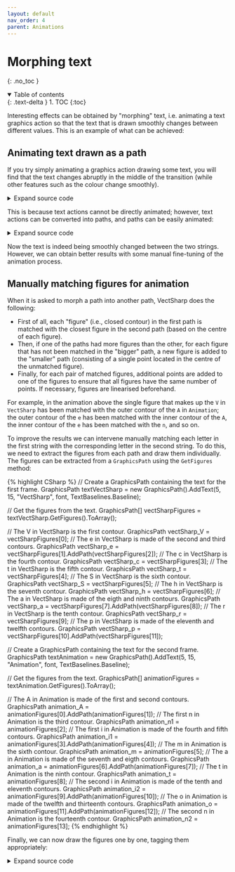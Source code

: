 ```yaml
---
layout: default
nav_order: 4
parent: Animations
---
```


# Morphing text
{: .no_toc }

<details open markdown="block">
  <summary>
    Table of contents
  </summary>
  {: .text-delta }
1. TOC
{:toc}
</details>


Interesting effects can be obtained by "morphing" text, i.e. animating a text graphics action so that the text that is drawn smoothly changes between different values. This is an example of what can be achieved:

<p style="text-align: center">
    <object data="assets/images/morphingText_2.svg" style="height: 10em">
    </object>
</p>

## Animating text drawn as a path

If you try simply animating a graphics action drawing some text, you will find that the text changes abruptly in the middle of the transition (while other features such as the colour change smoothly).

<div class="code-example">
<p style="text-align: center">
    <object data="assets/images/morphingText_0.svg" style="height: 10em">
    </object>
</p>
</div>
<details markdown="block">
<summary>
    Expand source code
  </summary>
  {: .text-delta }
{% highlight CSharp %}
using VectSharp;
using VectSharp.SVG;

// Font for drawing text.
Font font = new Font(FontFamily.ResolveFontFamily(FontFamily.StandardFontFamilies.Helvetica), 15);

// Create a Graphics object to hold the first frame.
Graphics frame0Contents = new Graphics();
// Draw some text in green on the first frame.
frame0Contents.FillText(5, 15, "VectSharp", font, Colour.FromRgb(0, 158, 115), TextBaselines.Baseline, tag: "text");
// Create the first frame, with a duration of 1000ms.
Frame frame0 = new Frame(frame0Contents, 1000);

// Create a Graphics object to hold the second frame.
Graphics frame1Contents = new Graphics();
// Draw some different text in blue on the second frame.
frame1Contents.FillText(5, 15, "Animation", font, Colour.FromRgb(0, 115, 178), TextBaselines.Baseline, tag: "text");
// Create the second frame, also with a duration of 1000ms.
Frame frame1 = new Frame(frame1Contents, 1000);

// Create the transition between frame0 and frame1, again with a duration of 1000ms.
Transition transition0_1 = new Transition(1000);

// Create the animation object, specifying the width, height and linearisation resolution.
Animation animation = new Animation(80, 20, 0.5);
// Add the first frame to the animation.
animation.AddFrame(frame0);
// Add the second frame to the animation, with the transition we created earlier.
animation.AddFrame(frame1, transition0_1);

// Save the animation as an animated SVG file.
animation.SaveAsAnimatedSVG("animation.svg");
{% endhighlight %}
</details>

This is because text actions cannot be directly animated; however, text actions can be converted into paths, and paths can be easily animated:

<div class="code-example">
<p style="text-align: center">
    <object data="assets/images/morphingText_1.svg" style="height: 10em">
    </object>
</p>
</div>
<details markdown="block">
<summary>
    Expand source code
  </summary>
  {: .text-delta }
{% highlight CSharp %}
using VectSharp;
using VectSharp.SVG;

// Font for drawing text.
Font font = new Font(FontFamily.ResolveFontFamily(FontFamily.StandardFontFamilies.Helvetica), 15);

// Create a Graphics object to hold the first frame.
Graphics frame0Contents = new Graphics();
// Create a GraphicsPath containing the text for the first frame.
GraphicsPath textVectSharp = new GraphicsPath().AddText(5, 15, "VectSharp", font, TextBaselines.Baseline);
// Draw the text in green on the first frame.
frame0Contents.FillPath(textVectSharp, Colour.FromRgb(0, 158, 115),  tag: "text");
// Create the first frame, with a duration of 1000ms.
Frame frame0 = new Frame(frame0Contents, 1000);

// Create a Graphics object to hold the second frame.
Graphics frame1Contents = new Graphics();
// Create a GraphicsPath containing the text for the second frame.
GraphicsPath textAnimation = new GraphicsPath().AddText(5, 15, "Animation", font, TextBaselines.Baseline);
// Draw the text in blue on the second frame.
frame1Contents.FillPath(textAnimation, Colour.FromRgb(0, 115, 178), tag: "text");
// Create the second frame, also with a duration of 1000ms.
Frame frame1 = new Frame(frame1Contents, 1000);

// Create the transition between frame0 and frame1, again with a duration of 1000ms.
Transition transition0_1 = new Transition(1000);

// Create the animation object, specifying the width, height and linearisation resolution.
Animation animation = new Animation(80, 20, 0.5);
// Add the first frame to the animation.
animation.AddFrame(frame0);
// Add the second frame to the animation, with the transition we created earlier.
animation.AddFrame(frame1, transition0_1);

// Save the animation as an animated SVG file.
animation.SaveAsAnimatedSVG("animation.svg");
{% endhighlight %}
</details>

Now the text is indeed being smoothly changed between the two strings. However, we can obtain better results with some manual fine-tuning of the animation process.

## Manually matching figures for animation

When it is asked to morph a path into another path, VectSharp does the following:

* First of all, each "figure" (i.e., closed contour) in the first path is matched with the closest figure in the second path (based on the centre of each figure).
* Then, if one of the paths had more figures than the other, for each figure that has not been matched in the "bigger" path, a new figure is added to the "smaller" path (consisting of a single point located in the centre of the unmatched figure).
* Finally, for each pair of matched figures, additional points are added to one of the figures to ensure that all figures have the same number of points. If necessary, figures are linearised beforehand.

For example, in the animation above the single figure that makes up the `V` in `VectSharp` has been matched with the outer contour of the `A` in `Animation`; the outer contour of the `e` has been matched with the inner contour of the `A`, the inner contour of the `e` has been matched with the `n`, and so on.

To improve the results we can intervene manually matching each letter in the first string with the corresponding letter in the second string. To do this, we need to extract the figures from each path and draw them individually. The figures can be extracted from a `GraphicsPath` using the `GetFigures` method:

{% highlight CSharp %}
// Create a GraphicsPath containing the text for the first frame.
GraphicsPath textVectSharp = new GraphicsPath().AddText(5, 15, "VectSharp", font, TextBaselines.Baseline);

// Get the figures from the text.
GraphicsPath[] vectSharpFigures = textVectSharp.GetFigures().ToArray();

// The V in VectSharp is the first contour.
GraphicsPath vectSharp_V = vectSharpFigures[0];
// The e in VectSharp is made of the second and third contours.
GraphicsPath vectSharp_e = vectSharpFigures[1].AddPath(vectSharpFigures[2]);
// The c in VectSharp is the fourth contour.
GraphicsPath vectSharp_c = vectSharpFigures[3];
// The t in VectSharp is the fifth contour.
GraphicsPath vectSharp_t = vectSharpFigures[4];
// The S in VectSharp is the sixth contour.
GraphicsPath vectSharp_S = vectSharpFigures[5];
// The h in VectSharp is the seventh contour.
GraphicsPath vectSharp_h = vectSharpFigures[6];
// The a in VectSharp is made of the eigth and ninth contours.
GraphicsPath vectSharp_a = vectSharpFigures[7].AddPath(vectSharpFigures[8]);
// The r in VectSharp is the tenth contour.
GraphicsPath vectSharp_r = vectSharpFigures[9];
// The p in VectSharp is made of the eleventh and twelfth contours.
GraphicsPath vectSharp_p = vectSharpFigures[10].AddPath(vectSharpFigures[11]);

// Create a GraphicsPath containing the text for the second frame.
GraphicsPath textAnimation = new GraphicsPath().AddText(5, 15, "Animation", font, TextBaselines.Baseline);

// Get the figures from the text.
GraphicsPath[] animationFigures = textAnimation.GetFigures().ToArray();

// The A in Animation is made of the first and second contours.
GraphicsPath animation_A = animationFigures[0].AddPath(animationFigures[1]);
// The first n in Animation is the third contour.
GraphicsPath animation_n1 = animationFigures[2];
// The first i in Animation is made of the fourth and fifth contours.
GraphicsPath animation_i1 = animationFigures[3].AddPath(animationFigures[4]);
// The m in Animation is the sixth contour.
GraphicsPath animation_m = animationFigures[5];
// The a in Animation is made of the seventh and eigth contours.
GraphicsPath animation_a = animationFigures[6].AddPath(animationFigures[7]);
// The t in Animation is the ninth contour.
GraphicsPath animation_t = animationFigures[8];
// The second i in Animation is made of the tenth and eleventh contours.
GraphicsPath animation_i2 = animationFigures[9].AddPath(animationFigures[10]);
// The o in Animation is made of the twelfth and thirteenth contours.
GraphicsPath animation_o = animationFigures[11].AddPath(animationFigures[12]);
// The second n in Animation is the fourteenth contour.
GraphicsPath animation_n2 = animationFigures[13];
{% endhighlight %}

Finally, we can now draw the figures one by one, tagging them appropriately:

<div class="code-example">
<p style="text-align: center">
    <object data="assets/images/morphingText_2.svg" style="height: 10em">
    </object>
</p>
</div>
<details markdown="block">
<summary>
    Expand source code
  </summary>
  {: .text-delta }
{% highlight CSharp %}
using VectSharp;
using VectSharp.SVG;

// Font for drawing text.
Font font = new Font(FontFamily.ResolveFontFamily(FontFamily.StandardFontFamilies.Helvetica), 15);

// Create a Graphics object to hold the first frame.
Graphics frame0Contents = new Graphics();

// Create a GraphicsPath containing the text for the first frame.
GraphicsPath textVectSharp = new GraphicsPath().AddText(5, 15, "VectSharp", font, TextBaselines.Baseline);

// Get the figures from the text.
GraphicsPath[] vectSharpFigures = textVectSharp.GetFigures().ToArray();

// The V in VectSharp is the first contour.
GraphicsPath vectSharp_V = vectSharpFigures[0];
// The e in VectSharp is made of the second and third contours.
GraphicsPath vectSharp_e = vectSharpFigures[1].AddPath(vectSharpFigures[2]);
// The c in VectSharp is the fourth contour.
GraphicsPath vectSharp_c = vectSharpFigures[3];
// The t in VectSharp is the fifth contour.
GraphicsPath vectSharp_t = vectSharpFigures[4];
// The S in VectSharp is the sixth contour.
GraphicsPath vectSharp_S = vectSharpFigures[5];
// The h in VectSharp is the seventh contour.
GraphicsPath vectSharp_h = vectSharpFigures[6];
// The a in VectSharp is made of the eigth and ninth contours.
GraphicsPath vectSharp_a = vectSharpFigures[7].AddPath(vectSharpFigures[8]);
// The r in VectSharp is the tenth contour.
GraphicsPath vectSharp_r = vectSharpFigures[9];
// The p in VectSharp is made of the eleventh and twelfth contours.
GraphicsPath vectSharp_p = vectSharpFigures[10].AddPath(vectSharpFigures[11]);

// Draw the letters in green, one by one, on the first frame.
frame0Contents.FillPath(vectSharp_V, Colour.FromRgb(0, 158, 115), tag: "letter1");
frame0Contents.FillPath(vectSharp_e, Colour.FromRgb(0, 158, 115), tag: "letter2");
frame0Contents.FillPath(vectSharp_c, Colour.FromRgb(0, 158, 115), tag: "letter3");
frame0Contents.FillPath(vectSharp_t, Colour.FromRgb(0, 158, 115), tag: "letter4");
frame0Contents.FillPath(vectSharp_S, Colour.FromRgb(0, 158, 115), tag: "letter5");
frame0Contents.FillPath(vectSharp_h, Colour.FromRgb(0, 158, 115), tag: "letter6");
frame0Contents.FillPath(vectSharp_a, Colour.FromRgb(0, 158, 115), tag: "letter7");
frame0Contents.FillPath(vectSharp_r, Colour.FromRgb(0, 158, 115), tag: "letter8");
frame0Contents.FillPath(vectSharp_p, Colour.FromRgb(0, 158, 115), tag: "letter9");

// Create the first frame, with a duration of 1000ms.
Frame frame0 = new Frame(frame0Contents, 1000);

// Create a Graphics object to hold the second frame.
Graphics frame1Contents = new Graphics();

// Create a GraphicsPath containing the text for the second frame.
GraphicsPath textAnimation = new GraphicsPath().AddText(5, 15, "Animation", font, TextBaselines.Baseline);

// Get the figures from the text.
GraphicsPath[] animationFigures = textAnimation.GetFigures().ToArray();

// The A in Animation is made of the first and second contours.
GraphicsPath animation_A = animationFigures[0].AddPath(animationFigures[1]);
// The first n in Animation is the third contour.
GraphicsPath animation_n1 = animationFigures[2];
// The first i in Animation is made of the fourth and fifth contours.
GraphicsPath animation_i1 = animationFigures[3].AddPath(animationFigures[4]);
// The m in Animation is the sixth contour.
GraphicsPath animation_m = animationFigures[5];
// The a in Animation is made of the seventh and eigth contours.
GraphicsPath animation_a = animationFigures[6].AddPath(animationFigures[7]);
// The t in Animation is the ninth contour.
GraphicsPath animation_t = animationFigures[8];
// The second i in Animation is made of the tenth and eleventh contours.
GraphicsPath animation_i2 = animationFigures[9].AddPath(animationFigures[10]);
// The o in Animation is made of the twelfth and thirteenth contours.
GraphicsPath animation_o = animationFigures[11].AddPath(animationFigures[12]);
// The second n in Animation is the fourteenth contour.
GraphicsPath animation_n2 = animationFigures[13];

// Draw the letters in blue, one by one, on the second frame.
frame1Contents.FillPath(animation_A, Colour.FromRgb(0, 115, 178), tag: "letter1");
frame1Contents.FillPath(animation_n1, Colour.FromRgb(0, 115, 178), tag: "letter2");
frame1Contents.FillPath(animation_i1, Colour.FromRgb(0, 115, 178), tag: "letter3");
frame1Contents.FillPath(animation_m, Colour.FromRgb(0, 115, 178), tag: "letter4");
frame1Contents.FillPath(animation_a, Colour.FromRgb(0, 115, 178), tag: "letter5");
frame1Contents.FillPath(animation_t, Colour.FromRgb(0, 115, 178), tag: "letter6");
frame1Contents.FillPath(animation_i2, Colour.FromRgb(0, 115, 178), tag: "letter7");
frame1Contents.FillPath(animation_o, Colour.FromRgb(0, 115, 178), tag: "letter8");
frame1Contents.FillPath(animation_n2, Colour.FromRgb(0, 115, 178), tag: "letter9");

// Create the second frame, also with a duration of 1000ms.
Frame frame1 = new Frame(frame1Contents, 1000);

// Create the transition between frame0 and frame1, again with a duration of 1000ms.
Transition transition0_1 = new Transition(1000);

// Create the animation object, specifying the width, height and linearisation resolution.
Animation animation = new Animation(80, 20, 0.5);
// Add the first frame to the animation.
animation.AddFrame(frame0);
// Add the second frame to the animation, with the transition we created earlier.
animation.AddFrame(frame1, transition0_1);

// Save the animation as an animated SVG file.
animation.SaveAsAnimatedSVG("animation.svg");
{% endhighlight %}
</details>